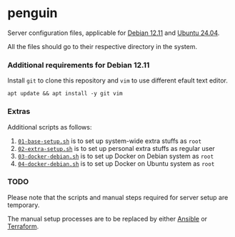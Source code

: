 # penguin

Server configuration files, applicable for [Debian 12.11][url-debian] and [Ubuntu 24.04][url-ubuntu].

All the files should go to their respective directory in the system.


### Additional requirements for Debian 12.11

Install `git` to clone this repository and `vim` to use different efault text editor.

```
apt update && apt install -y git vim
```

### Extras

Additional scripts as follows:
1. [`01-base-setup.sh`][url-script1] is to set up system-wide extra stuffs as `root`
1. [`02-extra-setup.sh`][url-script2] is to set up personal extra stuffs as regular user
1. [`03-docker-debian.sh`][url-script3] is to set up Docker on Debian system as `root`
1. [`04-docker-debian.sh`][url-script4] is to set up Docker on Ubuntu system as `root`


### TODO

Please note that the scripts and manual steps required for server setup are temporary.

The manual setup processes are to be replaced by either [Ansible][url-ansible] or [Terraform][url-terraform].


<!-- Links -->
[url-script1]: scripts/01-base-setup.sh
[url-script2]: scripts/02-extra-setup.sh
[url-script3]: scripts/03-docker-debian.sh
[url-script4]: scripts/04-docker-ubuntu.sh
[url-debian]: https://www.debian.org/News/2025/20250517
[url-ubuntu]: https://discourse.ubuntu.com/t/ubuntu-24-04-lts-noble-numbat-release-notes/39890
[url-ansible]: https://www.ansible.com/
[url-terraform]: https://www.terraform.io/
